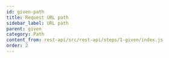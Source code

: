 ```yaml
---
id: given-path
title: Request URL path
sidebar_label: URL path
parent: given
category: Path
content_from: rest-api/src/rest-api/steps/1-given/index.js
order: 2
---
```


